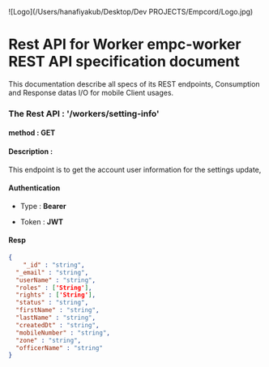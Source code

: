 

![Logo](/Users/hanafiyakub/Desktop/Dev PROJECTS/Empcord/Logo.jpg)

# Rest API for Worker empc-worker REST API specification document



This documentation describe all specs of its REST endpoints, Consumption and Response datas I/O for mobile Client usages.





### The Rest API : '/workers/setting-info'

#### method : GET

#### Description : 

This endpoint is to get the account user information for the settings update,

#### Authentication

* Type : **Bearer**

* Token : **JWT**

 

#### Resp

```json
{
	"_id" : "string",
  "_email" : "string",
  "userName" : "string",
  "roles" : ['String'],
  "rights" : ['String'],
  "status" : "string",
  "firstName" : "string",
  "lastName" : "string",
  "createdDt" : "string",
  "mobileNumber" : "string",
  "zone" : "string",
  "officerName" : "string"
}
```



 







